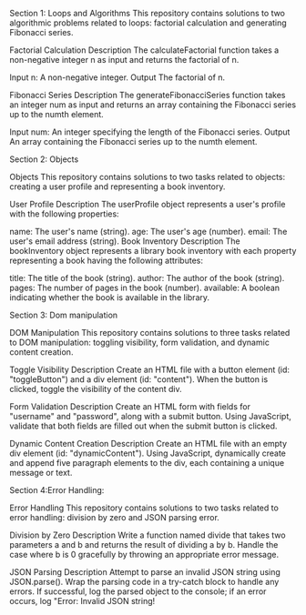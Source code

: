 Section 1: Loops and Algorithms
This repository contains solutions to two algorithmic problems related to loops: factorial calculation and generating Fibonacci series.

Factorial Calculation
Description
The calculateFactorial function takes a non-negative integer n as input and returns the factorial of n.

Input
n: A non-negative integer.
Output
The factorial of n.

Fibonacci Series
Description
The generateFibonacciSeries function takes an integer num as input and returns an array containing the Fibonacci series up to the numth element.

Input
num: An integer specifying the length of the Fibonacci series.
Output
An array containing the Fibonacci series up to the numth element.

Section 2: Objects

Objects
This repository contains solutions to two tasks related to objects: creating a user profile and representing a book inventory.

User Profile
Description
The userProfile object represents a user's profile with the following properties:

name: The user's name (string).
age: The user's age (number).
email: The user's email address (string).
Book Inventory
Description
The bookInventory object represents a library book inventory with each property representing a book having the following attributes:

title: The title of the book (string).
author: The author of the book (string).
pages: The number of pages in the book (number).
available: A boolean indicating whether the book is available in the library.

Section 3: Dom manipulation

DOM Manipulation
This repository contains solutions to three tasks related to DOM manipulation: toggling visibility, form validation, and dynamic content creation.

Toggle Visibility
Description
Create an HTML file with a button element (id: "toggleButton") and a div element (id: "content"). When the button is clicked, toggle the visibility of the content div.

Form Validation
Description
Create an HTML form with fields for "username" and "password", along with a submit button. Using JavaScript, validate that both fields are filled out when the submit button is clicked.

Dynamic Content Creation
Description
Create an HTML file with an empty div element (id: "dynamicContent"). Using JavaScript, dynamically create and append five paragraph elements to the div, each containing a unique message or text.

Section 4:Error Handling:

Error Handling
This repository contains solutions to two tasks related to error handling: division by zero and JSON parsing error.

Division by Zero
Description
Write a function named divide that takes two parameters a and b and returns the result of dividing a by b. Handle the case where b is 0 gracefully by throwing an appropriate error message.

JSON Parsing
Description
Attempt to parse an invalid JSON string using JSON.parse(). Wrap the parsing code in a try-catch block to handle any errors. If successful, log the parsed object to the console; if an error occurs, log "Error: Invalid JSON string!
